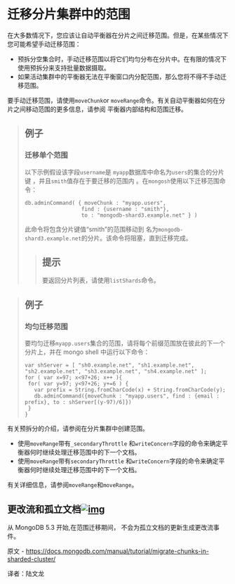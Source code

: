 # 迁移分片集群中的范围

在大多数情况下，您应该让自动平衡器在分片之间迁移范围。但是，在某些情况下您可能希望手动迁移范围：

- 预拆分空集合时，手动迁移范围以将它们均匀分布在分片中。在有限的情况下使用预拆分来支持批量数据摄取。
- 如果活动集群中的平衡器无法在平衡窗口内分配范围，那么您将不得不手动迁移范围。

要手动迁移范围，请使用`moveChunk`or `moveRange`命令。有关自动平衡器如何在分片之间移动范围的更多信息，请参阅 平衡器内部结构和范围迁移。

>## 例子
>
>### 迁移单个范围
>
>以下示例假设该字段`username`是  `myapp`数据库中命名为`users`的集合的分片键 ，并且`smith`值存在于要迁移的范围内 。在`mongosh`使用以下迁移范围命令：
>
>```
>db.adminCommand( { moveChunk : "myapp.users",
>                   find : {username : "smith"},
>                   to : "mongodb-shard3.example.net" } )
>```
>
>
>
>此命令将包含分片键值“smith”的范围移动到 名为`mongodb-shard3.example.net`的分片。该命令将阻塞，直到迁移完成。
>
>>## 提示
>>
>>要返回分片列表，请使用`listShards`命令。





>## 例子
>
>### 均匀迁移范围
>
>要均匀迁移`myapp.users`集合的范围，请将每个前缀范围放在彼此的下一个分片上，并在 mongo shell 中运行以下命令：
>
>```shell
>var shServer = [ "sh0.example.net", "sh1.example.net", "sh2.example.net", "sh3.example.net", "sh4.example.net" ];
>for ( var x=97; x<97+26; x++ ){
>  for( var y=97; y<97+26; y+=6 ) {
>    var prefix = String.fromCharCode(x) + String.fromCharCode(y);
>    db.adminCommand({moveChunk : "myapp.users", find : {email : prefix}, to : shServer[(y-97)/6]})
>  }
>}
>```



有关预拆分的介绍，请参阅在分片集群中创建范围。

- 使用`moveRange`带有`_secondaryThrottle` 和`writeConcern`字段的命令来确定平衡器何时继续处理迁移范围中的下一个文档。
- 使用`moveRange`带有`secondaryThrottle` 和`writeConcern`字段的命令来确定平衡器何时继续处理迁移范围中的下一个文档。

有关详细信息，请参阅`moveRange`和`moveRange`。

## 更改流和孤立文档[![img](https://www.mongodb.com/docs/manual/assets/link.svg)](https://www.mongodb.com/docs/manual/tutorial/migrate-chunks-in-sharded-cluster/#change-streams-and-orphan-documents)

从 MongoDB 5.3 开始,在范围迁移期间， 不会为孤立文档的更新生成更改流事件。

原文 -  https://docs.mongodb.com/manual/tutorial/migrate-chunks-in-sharded-cluster/

译者：陆文龙
